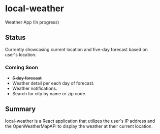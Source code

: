 # local-weather

Weather App (In progress)

## Status

Currently showcasing current location and five-day forecast based on user's location.

### Coming Soon

* ~~5 day forecast~~
* Weather detail per each day of forecast.
* Weather notifications.
* Search for city by name or zip code.

## Summary

local-weather is a React application that utilizes the user's IP address and the OpenWeatherMapAPI to display the weather at their current location.
